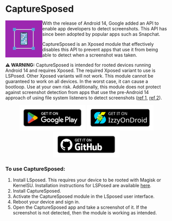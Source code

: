 # CaptureSposed
<img align="left" src="https://raw.githubusercontent.com/99keshav99/CaptureSposed/master/images/ic_launcher-playstore.png" width="115" />

With the release of Android 14, Google added an API to enable app developers to detect screenshots. This API has since been adopted by popular apps such as Snapchat.

CaptureSposed is an Xposed module that effectively disables this API to prevent apps that use it from being able to detect when a screenshot was taken.

**⚠️ WARNING:** CaptureSposed is intended for rooted devices running Android 14 and requires Xposed. The required Xposed variant to use is LSPosed. Other Xposed variants will not work. This module cannot be guaranteed to work on all devices. In the worst case, it can cause a bootloop. Use at your own risk. Additionally, this module does not protect against screenshot detection from apps that use the pre-Android 14 approach of using file system listeners to detect screenshots ([ref 1](https://abangfadli.medium.com/shotwatch-android-screenshot-detector-library-6a75d7242109), [ref 2](https://viveksb007.wordpress.com/2017/11/10/how-snapchat-detects-when-screenshot-is-taken-hypothesis/)).

<p align="center">
  <a href="https://play.google.com/store/apps/details?id=com.keshav.capturesposed"><img src="https://raw.githubusercontent.com/99keshav99/CaptureSposed/master/images/download-buttons/google-play-badge.png" height="80" /></a>
  <a href="https://apt.izzysoft.de/packages/com.keshav.capturesposed"><img src="https://raw.githubusercontent.com/99keshav99/CaptureSposed/master/images/download-buttons/IzzyOnDroidButton.png" height="80" /></a>
  <a href="https://github.com/99keshav99/CaptureSposed/releases"><img src="https://raw.githubusercontent.com/99keshav99/CaptureSposed/master/images/download-buttons/badge_github.png" height="80" /></a>
</p>

### To use CaptureSposed:
1. Install LSposed. This requires your device to be rooted with Magisk or KernelSU. Installation instructions for LSPosed are available [here](https://github.com/LSPosed/LSPosed#install).
2. Install CaptureSposed.
3. Activate the CaptureSposed module in the LSposed user interface.
5. Reboot your device and sign in.
6. Open the CaptureSposed app and take a screenshot of it. If the screenshot is not detected, then the module is working as intended.
